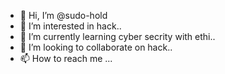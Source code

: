 - 👋 Hi, I’m @sudo-hold
- 👀 I’m interested in hack..
- 🌱 I’m currently learning cyber secrity with ethi..
- 💞️ I’m looking to collaborate on hack..
- 📫 How to reach me ...

<!---
sudo-hold/sudo-hold is a ✨ special ✨ repository because its `README.md` (this file) appears on your GitHub profile.
You can click the Preview link to take a look at your changes.
--->
